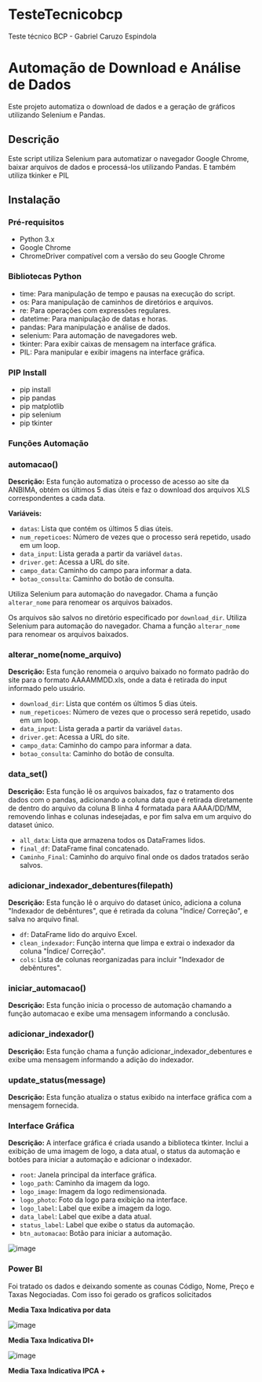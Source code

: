 # TesteTecnicobcp
Teste técnico BCP - Gabriel Caruzo Espindola

# Automação de Download e Análise de Dados

Este projeto automatiza o download de dados e a geração de gráficos utilizando Selenium e Pandas.

## Descrição

Este script utiliza Selenium para automatizar o navegador Google Chrome, baixar arquivos de dados e processá-los utilizando Pandas. E também utiliza tkinker e PIL
## Instalação

### Pré-requisitos
- Python 3.x
- Google Chrome
- ChromeDriver compatível com a versão do seu Google Chrome

### Bibliotecas Python
- time: Para manipulação de tempo e pausas na execução do script.
- os: Para manipulação de caminhos de diretórios e arquivos.
- re: Para operações com expressões regulares.
- datetime: Para manipulação de datas e horas.
- pandas: Para manipulação e análise de dados.
- selenium: Para automação de navegadores web.
- tkinter: Para exibir caixas de mensagem na interface gráfica.
- PIL: Para manipular e exibir imagens na interface gráfica.

### PIP Install
- pip install 
- pip pandas 
- pip matplotlib 
- pip selenium
- pip tkinter

### Funções Automação

### automacao()
**Descrição:** Esta função automatiza o processo de acesso ao site da ANBIMA, obtém os últimos 5 dias úteis e faz o download dos arquivos XLS correspondentes a cada data. 

**Variáveis:**
- `datas`: Lista que contém os últimos 5 dias úteis.
- `num_repeticoes`: Número de vezes que o processo será repetido, usado em um loop.
- `data_input`: Lista gerada a partir da variável `datas`.
- `driver.get`: Acessa a URL do site.
- `campo_data`: Caminho do campo para informar a data.
- `botao_consulta`: Caminho do botão de consulta.


Utiliza Selenium para automação do navegador. Chama a função `alterar_nome` para renomear os arquivos baixados.

Os arquivos são salvos no diretório especificado por `download_dir`. Utiliza Selenium para automação do navegador. Chama a função `alterar_nome` para renomear os arquivos baixados.
 
### alterar_nome(nome_arquivo)
**Descrição:** Esta função renomeia o arquivo baixado no formato padrão do site para o formato AAAAMMDD.xls, onde a data é retirada do input informado pelo usuário.

- `download_dir`: Lista que contém os últimos 5 dias úteis.
- `num_repeticoes`: Número de vezes que o processo será repetido, usado em um loop.
- `data_input`: Lista gerada a partir da variável `datas`.
- `driver.get`: Acessa a URL do site.
- `campo_data`: Caminho do campo para informar a data.
- `botao_consulta`: Caminho do botão de consulta.


### data_set()
**Descrição:** Esta função lê os arquivos baixados, faz o tratamento dos dados com o pandas, adicionando a coluna data que é retirada diretamente de dentro do arquivo da coluna B linha 4 formatada para AAAA/DD/MM, removendo linhas e colunas indesejadas, e por fim salva em um arquivo do dataset único.

- `all_data`: Lista que armazena todos os DataFrames lidos.
- `final_df`: DataFrame final concatenado.
- `Caminho_Final`: Caminho do arquivo final onde os dados tratados serão salvos.

### adicionar_indexador_debentures(filepath)
**Descrição:** Esta função lê o arquivo do dataset único, adiciona a coluna "Indexador de debêntures", que é retirada da coluna "Índice/ Correção", e salva no arquivo final.
- `df`: DataFrame lido do arquivo Excel.
- `clean_indexador`: Função interna que limpa e extrai o indexador da coluna "Índice/ Correção".
- `cols`: Lista de colunas reorganizadas para incluir "Indexador de debêntures".


### iniciar_automacao()
**Descrição:** Esta função inicia o processo de automação chamando a função automacao e exibe uma mensagem informando a conclusão.

### adicionar_indexador()
**Descrição:** Esta função chama a função adicionar_indexador_debentures e exibe uma mensagem informando a adição do indexador.

### update_status(message)
**Descrição:** Esta função atualiza o status exibido na interface gráfica com a mensagem fornecida.


### Interface Gráfica
**Descrição:** A interface gráfica é criada usando a biblioteca tkinter. Inclui a exibição de uma imagem de logo, a data atual, o status da automação e botões para iniciar a automação e adicionar o indexador.

- `root`: Janela principal da interface gráfica.
- `logo_path`: Caminho da imagem da logo.
- `logo_image`: Imagem da logo redimensionada.
- `logo_photo`: Foto da logo para exibição na interface.
- `logo_label`: Label que exibe a imagem da logo.
- `data_label`: Label que exibe a data atual.
- `status_label`: Label que exibe o status da automação.
- `btn_automacao`: Botão para iniciar a automação.


![image](https://github.com/user-attachments/assets/a8927412-6db3-475e-95a1-acfded6a6396)


### Power BI
Foi tratado os dados e deixando somente as counas Código, Nome, Preço e Taxas Negociadas. Com isso foi gerado os grafícos solicitados 

**Media Taxa Indicativa por data**


![image](https://github.com/user-attachments/assets/62d2a7b5-94da-49cc-bdde-2cbb41e1b4bd)



**Media Taxa Indicativa DI+**



![image](https://github.com/user-attachments/assets/6455e569-276d-4ca2-9a52-cb9981f109eb)



**Media Taxa Indicativa  IPCA +**



